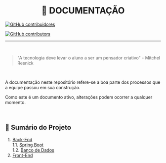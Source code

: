 <div style="display: inline_block">
    <h1 align="CENTER"> 📝 DOCUMENTAÇÃO </h1>
 

     
[![GitHub contribuidores](https://img.shields.io/github/contributors/RenToGen/Documentacao?color=black&style=plastic)](https://github.com/RenToGen/Documentacao)



[![GitHub contributors](https://img.shields.io/github/last-commit/RenToGen/Documentacao?color=black)](https://github.com/RenToGen/Documentacao)


<hr size="3">

<br>

> "A tecnologia deve levar o aluno a ser um pensador criativo" - Mitchel Resnick

<br>

A documentação neste repositório refere-se a boa parte dos processos que a equipe passou em sua construção.

Como este é um documento ativo, alterações podem ocorrer a qualquer momento.

<br>

<a name="summary"></a>

## 📖 Sumário do Projeto

1. [Back-End](https://github.com/RenToGen/Back-End)<br>
    1.1. [Spring Boot](https://github.com/RenToGen/Back-End/tree/main/spring)<br>
    1.2. [Banco de Dados](https://github.com/RenToGen/Back-End/tree/main/bancoDeDados)
2. [Front-End](https://github.com/RenToGen/Front-End)